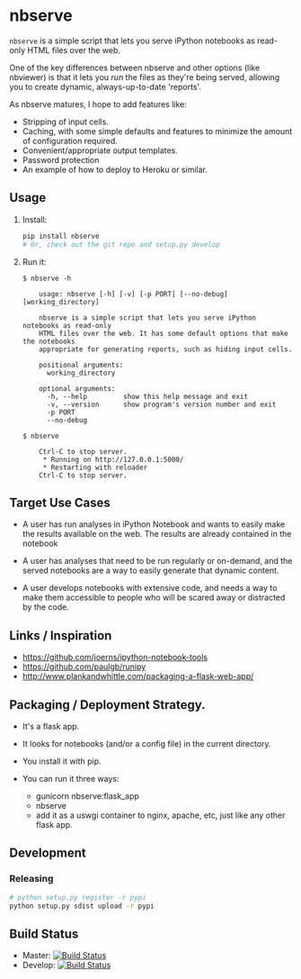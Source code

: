 # nbserve

`nbserve` is a simple script that lets you serve
iPython notebooks as read-only HTML files over the web.

One of the key differences between nbserve and other options
(like nbviewer) is that it lets you *run* the files as
they're being served, allowing you to create dynamic,
always-up-to-date 'reports'.

As nbserve matures, I hope to add features like:

* Stripping of input cells.
* Caching, with some simple defaults and features to minimize
  the amount of configuration required.
* Convenient/appropriate output templates.
* Password protection
* An example of how to deploy to Heroku or similar.

## Usage

1) Install:

   ```sh
   pip install nbserve
   # Or, check out the git repo and setup.py develop
   ```

3) Run it:

   ```
   $ nbserve -h

       usage: nbserve [-h] [-v] [-p PORT] [--no-debug] [working_directory]

       nbserve is a simple script that lets you serve iPython notebooks as read-only
       HTML files over the web. It has some default options that make the notebooks
       appropriate for generating reports, such as hiding input cells.

       positional arguments:
         working_directory

       optional arguments:
         -h, --help         show this help message and exit
         -v, --version      show program's version number and exit
         -p PORT
         --no-debug

   $ nbserve

       Ctrl-C to stop server.
        * Running on http://127.0.0.1:5000/
        * Restarting with reloader
       Ctrl-C to stop server.
   ```


## Target Use Cases

* A user has run analyses in iPython Notebook and wants to easily make the
  results available on the web. The results are already contained
  in the notebook

* A user has analyses that need to be run regularly or on-demand, and
  the served notebooks are a way to easily generate that dynamic content.

* A user develops notebooks with extensive code, and needs a way to make
  them accessible to people who will be scared away or distracted by the code.

## Links / Inspiration

* https://github.com/joerns/ipython-notebook-tools  
* https://github.com/paulgb/runipy
* http://www.plankandwhittle.com/packaging-a-flask-web-app/

## Packaging / Deployment Strategy.

* It's a flask app. 
* It looks for notebooks (and/or a config file) in 
  the current directory.
* You install it with pip.
* You can run it three ways:

  * gunicorn nbserve:flask_app
  * nbserve
  * add it as a uswgi container to nginx, apache, etc, just like
    any other flask app.

## Development
### Releasing
```sh
# python setup.py register -r pypi
python setup.py sdist upload -r pypi
```

## Build Status
* Master: [![Build Status](https://travis-ci.org/robchambers/nbserve.svg?branch=master)](https://travis-ci.org/robchambers/nbserve)
* Develop: [![Build Status](https://travis-ci.org/robchambers/nbserve.svg?branch=develop)](https://travis-ci.org/robchambers/nbserve)

 